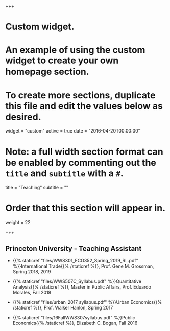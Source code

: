 +++
# Custom widget.
# An example of using the custom widget to create your own homepage section.
# To create more sections, duplicate this file and edit the values below as desired.
widget = "custom"
active = true
date = "2016-04-20T00:00:00"

# Note: a full width section format can be enabled by commenting out the `title` and `subtitle` with a `#`.
title = "Teaching"
subtitle = ""

# Order that this section will appear in.
weight = 22

+++

## Princeton University - Teaching Assistant

- {{% staticref "files/WWS301_ECO352_Spring_2019_RL.pdf" %}}International Trade{{% /staticref %}}, Prof. Gene M. Grossman, Spring 2018, 2019


- {{% staticref "files/WWS507C_Syllabus.pdf" %}}Quantitative Analysis{{% /staticref %}}, Master in Public Affairs, Prof. Eduardo Morales, Fall 2018

- {{% staticref "files/urban_2017_syllabus.pdf" %}}Urban Economics{{% /staticref %}}, Prof. Walker Hanlon, Spring 2017 

- {{% staticref "files/16FallWWS307syllabus.pdf" %}}Public Economics{{% /staticref %}}, Elizabeth C. Bogan, Fall 2016 
